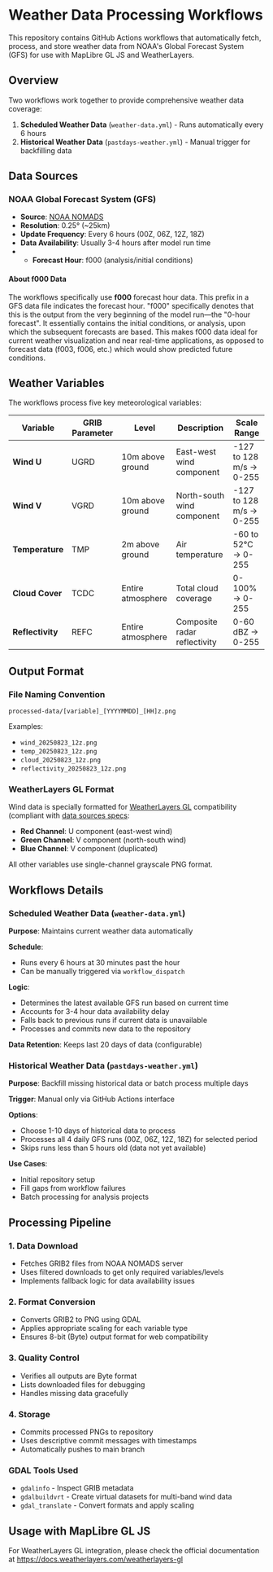 # Weather Data Processing Workflows

This repository contains GitHub Actions workflows that automatically fetch, process, and store weather data from NOAA's Global Forecast System (GFS) for use with MapLibre GL JS and WeatherLayers.

## Overview

Two workflows work together to provide comprehensive weather data coverage:

1. **Scheduled Weather Data** (`weather-data.yml`) - Runs automatically every 6 hours
2. **Historical Weather Data** (`pastdays-weather.yml`) - Manual trigger for backfilling data

## Data Sources

### NOAA Global Forecast System (GFS)
- **Source**: [NOAA NOMADS](https://nomads.ncep.noaa.gov)
- **Resolution**: 0.25° (~25km)
- **Update Frequency**: Every 6 hours (00Z, 06Z, 12Z, 18Z)
- **Data Availability**: Usually 3-4 hours after model run time
- - **Forecast Hour**: f000 (analysis/initial conditions)

#### About f000 Data
The workflows specifically use **f000** forecast hour data.
This prefix in a GFS data file indicates the forecast hour. "f000" specifically denotes that this is the output 
from the very beginning of the model run—the "0-hour forecast". 
It essentially contains the initial conditions, or analysis, upon which the subsequent forecasts are based. 
This makes f000 data ideal for current weather visualization and near real-time applications, as opposed to forecast data (f003, f006, etc.) which would show predicted future conditions.

## Weather Variables

The workflows process five key meteorological variables:

| Variable | GRIB Parameter | Level | Description | Scale Range |
|----------|----------------|-------|-------------|-------------|
| **Wind U** | UGRD | 10m above ground | East-west wind component | -127 to 128 m/s → 0-255 |
| **Wind V** | VGRD | 10m above ground | North-south wind component | -127 to 128 m/s → 0-255 |
| **Temperature** | TMP | 2m above ground | Air temperature | -60 to 52°C → 0-255 |
| **Cloud Cover** | TCDC | Entire atmosphere | Total cloud coverage | 0-100% → 0-255 |
| **Reflectivity** | REFC | Entire atmosphere | Composite radar reflectivity | 0-60 dBZ → 0-255 |

## Output Format

### File Naming Convention
```
processed-data/[variable]_[YYYYMMDD]_[HH]z.png
```

Examples:
- `wind_20250823_12z.png`
- `temp_20250823_12z.png`
- `cloud_20250823_12z.png`
- `reflectivity_20250823_12z.png`

### WeatherLayers GL Format
Wind data is specially formatted for [WeatherLayers GL](https://weatherlayers.com) compatibility (compliant with [data sources specs](https://docs.weatherlayers.com/weatherlayers-gl/data-sources#example-wind-from-grib-to-png):
- **Red Channel**: U component (east-west wind)
- **Green Channel**: V component (north-south wind) 
- **Blue Channel**: V component (duplicated)

All other variables use single-channel grayscale PNG format.

## Workflows Details

### Scheduled Weather Data (`weather-data.yml`)

**Purpose**: Maintains current weather data automatically

**Schedule**: 
- Runs every 6 hours at 30 minutes past the hour
- Can be manually triggered via `workflow_dispatch`

**Logic**:
- Determines the latest available GFS run based on current time
- Accounts for 3-4 hour data availability delay
- Falls back to previous runs if current data is unavailable
- Processes and commits new data to the repository

**Data Retention**: Keeps last 20 days of data (configurable)

### Historical Weather Data (`pastdays-weather.yml`)

**Purpose**: Backfill missing historical data or batch process multiple days

**Trigger**: Manual only via GitHub Actions interface

**Options**:
- Choose 1-10 days of historical data to process
- Processes all 4 daily GFS runs (00Z, 06Z, 12Z, 18Z) for selected period
- Skips runs less than 5 hours old (data not yet available)

**Use Cases**:
- Initial repository setup
- Fill gaps from workflow failures
- Batch processing for analysis projects

## Processing Pipeline

### 1. Data Download
- Fetches GRIB2 files from NOAA NOMADS server
- Uses filtered downloads to get only required variables/levels
- Implements fallback logic for data availability issues

### 2. Format Conversion
- Converts GRIB2 to PNG using GDAL
- Applies appropriate scaling for each variable type
- Ensures 8-bit (Byte) output format for web compatibility

### 3. Quality Control
- Verifies all outputs are Byte format
- Lists downloaded files for debugging
- Handles missing data gracefully

### 4. Storage
- Commits processed PNGs to repository
- Uses descriptive commit messages with timestamps
- Automatically pushes to main branch

### GDAL Tools Used
- `gdalinfo` - Inspect GRIB metadata
- `gdalbuildvrt` - Create virtual datasets for multi-band wind data  
- `gdal_translate` - Convert formats and apply scaling

## Usage with MapLibre GL JS

For WeatherLayers GL integration, please check the official documentation at https://docs.weatherlayers.com/weatherlayers-gl
